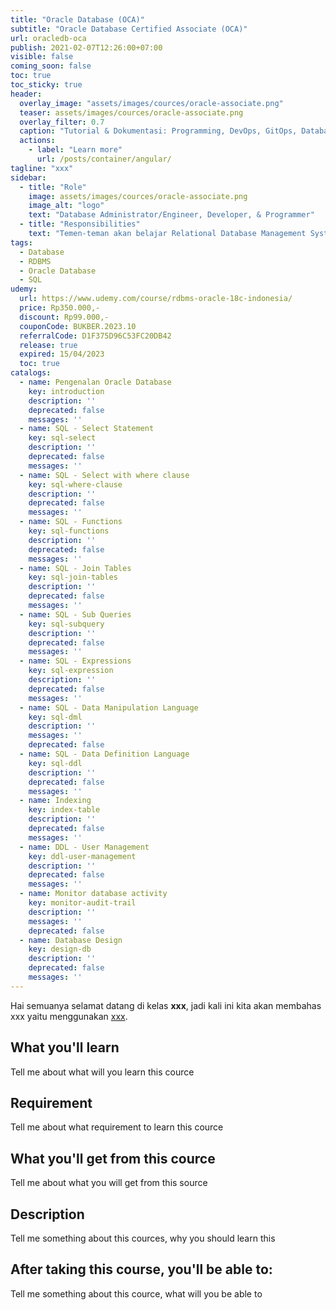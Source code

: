 ```yaml
---
title: "Oracle Database (OCA)"
subtitle: "Oracle Database Certified Associate (OCA)"
url: oracledb-oca
publish: 2021-02-07T12:26:00+07:00
visible: false
coming_soon: false
toc: true
toc_sticky: true
header:
  overlay_image: "assets/images/cources/oracle-associate.png"
  teaser: assets/images/cources/oracle-associate.png
  overlay_filter: 0.7
  caption: "Tutorial & Dokumentasi: Programming, DevOps, GitOps, Database, & Servers"
  actions:
    - label: "Learn more"
      url: /posts/container/angular/
tagline: "xxx"
sidebar:
  - title: "Role"
    image: assets/images/cources/oracle-associate.png
    image_alt: "logo"
    text: "Database Administrator/Engineer, Developer, & Programmer"
  - title: "Responsibilities"
    text: "Temen-teman akan belajar Relational Database Management System (RDBMS) dengan Oracle yang sifatnya Big Data."
tags:
  - Database
  - RDBMS
  - Oracle Database
  - SQL
udemy: 
  url: https://www.udemy.com/course/rdbms-oracle-18c-indonesia/
  price: Rp350.000,-
  discount: Rp99.000,-
  couponCode: BUKBER.2023.10
  referralCode: D1F375D96C53FC20DB42
  release: true
  expired: 15/04/2023
  toc: true
catalogs:
  - name: Pengenalan Oracle Database
    key: introduction
    description: ''
    deprecated: false
    messages: ''
  - name: SQL - Select Statement
    key: sql-select
    description: ''
    deprecated: false
    messages: ''
  - name: SQL - Select with where clause
    key: sql-where-clause
    description: ''
    deprecated: false
    messages: ''
  - name: SQL - Functions
    key: sql-functions
    description: ''
    deprecated: false
    messages: ''
  - name: SQL - Join Tables
    key: sql-join-tables
    description: ''
    deprecated: false
    messages: ''
  - name: SQL - Sub Queries
    key: sql-subquery
    description: ''
    deprecated: false
    messages: ''
  - name: SQL - Expressions
    key: sql-expression
    description: ''
    deprecated: false
    messages: ''
  - name: SQL - Data Manipulation Language
    key: sql-dml
    description: ''
    messages: ''
    deprecated: false
  - name: SQL - Data Definition Language
    key: sql-ddl
    description: ''
    deprecated: false
    messages: ''
  - name: Indexing
    key: index-table
    description: ''
    deprecated: false
    messages: ''
  - name: DDL - User Management
    key: ddl-user-management
    description: ''
    deprecated: false
    messages: ''
  - name: Monitor database activity
    key: monitor-audit-trail
    description: ''
    messages: ''
    deprecated: false
  - name: Database Design
    key: design-db
    description: ''
    deprecated: false
    messages: ''
---
```


Hai semuanya selamat datang di kelas **xxx**, jadi kali ini kita akan membahas xxx yaitu menggunakan [xxx](link). 

<!--more-->

## What you'll learn

Tell me about what will you learn this cource

## Requirement

Tell me about what requirement to learn this cource

## What you'll get from this cource

Tell me about what you will get from this source

## Description

Tell me something about this cources, why you should learn this

## After taking this course, you'll be able to:

Tell me something about this cource, what will you be able to